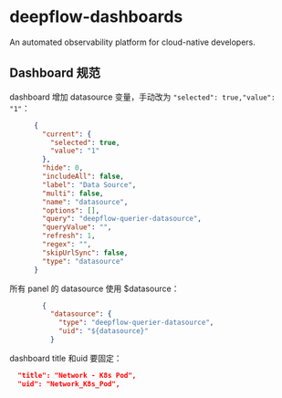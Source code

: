 # deepflow-dashboards

An automated observability platform for cloud-native developers.

## Dashboard 规范

dashboard 增加 datasource 变量，手动改为 `"selected": true,"value": "1"`：

```json
      {
        "current": {
          "selected": true,
          "value": "1"
        },
        "hide": 0,
        "includeAll": false,
        "label": "Data Source",
        "multi": false,
        "name": "datasource",
        "options": [],
        "query": "deepflow-querier-datasource",
        "queryValue": "",
        "refresh": 1,
        "regex": "",
        "skipUrlSync": false,
        "type": "datasource"
      }
```

所有 panel 的 datasource 使用 $datasource：
```json
        {
          "datasource": {
            "type": "deepflow-querier-datasource",
            "uid": "${datasource}"
          }
```

dashboard title 和uid 要固定：
```json
  "title": "Network - K8s Pod",
  "uid": "Network_K8s_Pod",
```